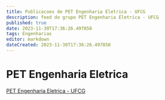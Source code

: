 ```yaml
---
title: Publicacoes de PET Engenharia Eletrica - UFCG
description: feed do grupo PET Engenharia Eletrica - UFCG
published: true
date: 2023-11-30T17:36:26.497850
tags: Engenharias
editor: markdown
dateCreated: 2023-11-30T17:36:26.497850
---
```


# PET Engenharia Eletrica
[PET Engenharia Eletrica - UFCG](/grupo/126PETEngenhariaEletricaUFCG.md)